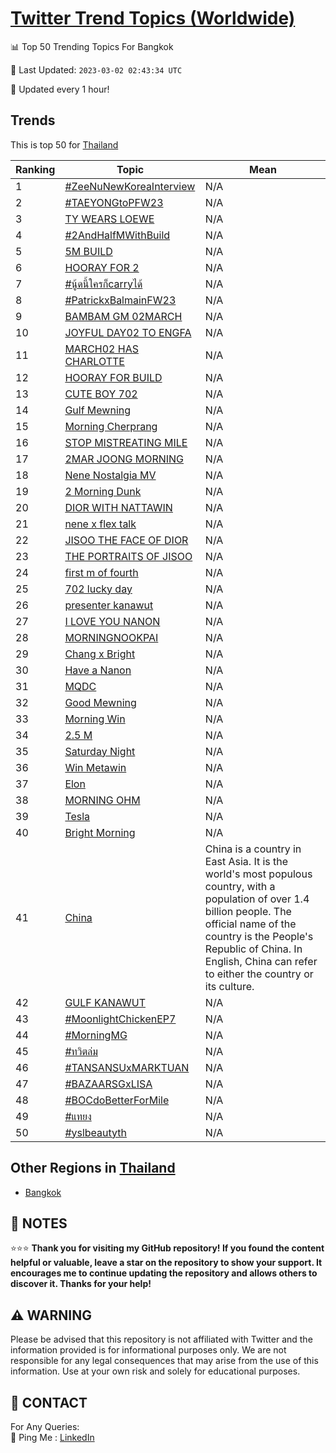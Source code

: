 [Twitter Trend Topics (Worldwide)](https://github.com/ErcinDedeoglu/Twitter-Trend-Topics)
==========


📊 Top 50 Trending Topics For Bangkok

📆 Last Updated: `2023-03-02 02:43:34 UTC`

🔧 Updated every 1 hour!


## Trends

This is top 50 for [Thailand](</Thailand>)

| Ranking | Topic | Mean |
| ------- | ------------ | ------------ |
| 1 | [#ZeeNuNewKoreaInterview](http://twitter.com/search?q=%23ZeeNuNewKoreaInterview) | N/A |
| 2 | [#TAEYONGtoPFW23](http://twitter.com/search?q=%23TAEYONGtoPFW23) | N/A |
| 3 | [TY WEARS LOEWE](http://twitter.com/search?q=TY+WEARS+LOEWE) | N/A |
| 4 | [#2AndHalfMWithBuild](http://twitter.com/search?q=%232AndHalfMWithBuild) | N/A |
| 5 | [5M BUILD](http://twitter.com/search?q=5M+BUILD) | N/A |
| 6 | [HOORAY FOR 2](http://twitter.com/search?q=HOORAY+FOR+2) | N/A |
| 7 | [#นู้ดนี้ใครก็carryได้](http://twitter.com/search?q=%23%e0%b8%99%e0%b8%b9%e0%b9%89%e0%b8%94%e0%b8%99%e0%b8%b5%e0%b9%89%e0%b9%83%e0%b8%84%e0%b8%a3%e0%b8%81%e0%b9%87carry%e0%b9%84%e0%b8%94%e0%b9%89) | N/A |
| 8 | [#PatrickxBalmainFW23](http://twitter.com/search?q=%23PatrickxBalmainFW23) | N/A |
| 9 | [BAMBAM GM 02MARCH](http://twitter.com/search?q=BAMBAM+GM+02MARCH) | N/A |
| 10 | [JOYFUL DAY02 TO ENGFA](http://twitter.com/search?q=JOYFUL+DAY02+TO+ENGFA) | N/A |
| 11 | [MARCH02 HAS CHARLOTTE](http://twitter.com/search?q=MARCH02+HAS+CHARLOTTE) | N/A |
| 12 | [HOORAY FOR BUILD](http://twitter.com/search?q=HOORAY+FOR+BUILD) | N/A |
| 13 | [CUTE BOY 702](http://twitter.com/search?q=CUTE+BOY+702) | N/A |
| 14 | [Gulf Mewning](http://twitter.com/search?q=Gulf+Mewning) | N/A |
| 15 | [Morning Cherprang](http://twitter.com/search?q=Morning+Cherprang) | N/A |
| 16 | [STOP MISTREATING MILE](http://twitter.com/search?q=STOP+MISTREATING+MILE) | N/A |
| 17 | [2MAR JOONG MORNING](http://twitter.com/search?q=2MAR+JOONG+MORNING) | N/A |
| 18 | [Nene Nostalgia MV](http://twitter.com/search?q=Nene+Nostalgia+MV) | N/A |
| 19 | [2 Morning Dunk](http://twitter.com/search?q=2+Morning+Dunk) | N/A |
| 20 | [DIOR WITH NATTAWIN](http://twitter.com/search?q=DIOR+WITH+NATTAWIN) | N/A |
| 21 | [nene x flex talk](http://twitter.com/search?q=nene+x+flex+talk) | N/A |
| 22 | [JISOO THE FACE OF DIOR](http://twitter.com/search?q=JISOO+THE+FACE+OF+DIOR) | N/A |
| 23 | [THE PORTRAITS OF JISOO](http://twitter.com/search?q=THE+PORTRAITS+OF+JISOO) | N/A |
| 24 | [first m of fourth](http://twitter.com/search?q=first+m+of+fourth) | N/A |
| 25 | [702 lucky day](http://twitter.com/search?q=702+lucky+day) | N/A |
| 26 | [presenter kanawut](http://twitter.com/search?q=presenter+kanawut) | N/A |
| 27 | [I LOVE YOU NANON](http://twitter.com/search?q=I+LOVE+YOU+NANON) | N/A |
| 28 | [MORNING​ NOOKPAI](http://twitter.com/search?q=MORNING%e2%80%8b+NOOKPAI) | N/A |
| 29 | [Chang x Bright](http://twitter.com/search?q=Chang+x+Bright) | N/A |
| 30 | [Have a Nanon](http://twitter.com/search?q=Have+a+Nanon) | N/A |
| 31 | [MQDC](http://twitter.com/search?q=MQDC) | N/A |
| 32 | [Good Mewning](http://twitter.com/search?q=Good+Mewning) | N/A |
| 33 | [Morning Win](http://twitter.com/search?q=Morning+Win) | N/A |
| 34 | [2.5 M](http://twitter.com/search?q=2.5+M) | N/A |
| 35 | [Saturday Night](http://twitter.com/search?q=Saturday+Night) | N/A |
| 36 | [Win Metawin](http://twitter.com/search?q=Win+Metawin) | N/A |
| 37 | [Elon](http://twitter.com/search?q=Elon) | N/A |
| 38 | [MORNING OHM](http://twitter.com/search?q=MORNING+OHM) | N/A |
| 39 | [Tesla](http://twitter.com/search?q=Tesla) | N/A |
| 40 | [Bright Morning](http://twitter.com/search?q=Bright+Morning) | N/A |
| 41 | [China](http://twitter.com/search?q=China) | China is a country in East Asia. It is the world's most populous country, with a population of over 1.4 billion people. The official name of the country is the People's Republic of China. In English, China can refer to either the country or its culture. |
| 42 | [GULF KANAWUT](http://twitter.com/search?q=GULF+KANAWUT) | N/A |
| 43 | [#MoonlightChickenEP7](http://twitter.com/search?q=%23MoonlightChickenEP7) | N/A |
| 44 | [#MorningMG](http://twitter.com/search?q=%23MorningMG) | N/A |
| 45 | [#ทวิตล่ม](http://twitter.com/search?q=%23%e0%b8%97%e0%b8%a7%e0%b8%b4%e0%b8%95%e0%b8%a5%e0%b9%88%e0%b8%a1) | N/A |
| 46 | [#TANSANSUxMARKTUAN](http://twitter.com/search?q=%23TANSANSUxMARKTUAN) | N/A |
| 47 | [#BAZAARSGxLISA](http://twitter.com/search?q=%23BAZAARSGxLISA) | N/A |
| 48 | [#BOCdoBetterForMile](http://twitter.com/search?q=%23BOCdoBetterForMile) | N/A |
| 49 | [#แทยง](http://twitter.com/search?q=%23%e0%b9%81%e0%b8%97%e0%b8%a2%e0%b8%87) | N/A |
| 50 | [#yslbeautyth](http://twitter.com/search?q=%23yslbeautyth) | N/A |



## Other Regions in [Thailand](</Thailand>)

* [Bangkok](</Thailand/Bangkok.md>)



## 📝 NOTES

⭐⭐⭐ **Thank you for visiting my GitHub repository! If you found the content helpful or valuable, leave a star on the repository to show your support. It encourages me to continue updating the repository and allows others to discover it. Thanks for your help!**


## ⚠️ WARNING

Please be advised that this repository is not affiliated with Twitter and the information provided is for informational purposes only. We are not responsible for any legal consequences that may arise from the use of this information. Use at your own risk and solely for educational purposes.


## 📨 CONTACT

 For Any Queries:  
            🏓 Ping Me : [LinkedIn](https://www.linkedin.com/in/ercindedeoglu/)
